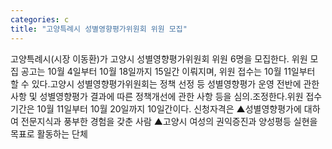 ```yaml
---
categories: c
title: "고양특례시 성별영향평가위원회 위원 모집"
---
```

고양특례시(시장 이동환)가 고양시 성별영향평가위원회 위원 6명을 모집한다. 위원 모집 공고는 10월 4일부터 10월 18일까지 15일간 이뤄지며, 위원 접수는 10월 11일부터 할 수 있다.고양시 성별영향평가위원회는 정책 선정 등 성별영향평가 운영 전반에 관한 사항 및 성별영향평가 결과에 따른 정책개선에 관한 사항 등을 심의․조정한다.위원 접수 기간은 10월 11일부터 10월 20일까지 10일간이다. 신청자격은 ▲성별영향평가에 대하여 전문지식과 풍부한 경험을 갖춘 사람 ▲고양시 여성의 권익증진과 양성평등 실현을 목표로 활동하는 단체